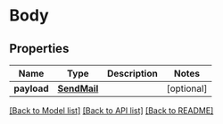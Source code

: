 # Body

## Properties
Name | Type | Description | Notes
------------ | ------------- | ------------- | -------------
**payload** | [**SendMail**](SendMail.md) |  | [optional] 

[[Back to Model list]](../README.md#documentation-for-models) [[Back to API list]](../README.md#documentation-for-api-endpoints) [[Back to README]](../README.md)

